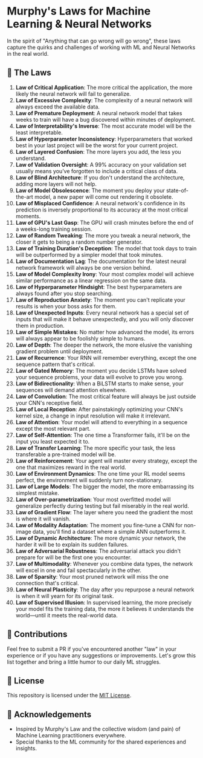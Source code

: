 # Murphy's Laws for Machine Learning & Neural Networks

In the spirit of "Anything that can go wrong will go wrong", these laws capture the quirks and challenges of working with ML and Neural Networks in the real world.

## 📜 The Laws

1. **Law of Critical Application**: The more critical the application, the more likely the neural network will fail to generalize.
2. **Law of Excessive Complexity**: The complexity of a neural network will always exceed the available data.
3. **Law of Premature Deployment**: A neural network model that takes weeks to train will have a bug discovered within minutes of deployment.
4. **Law of Interpretability's Inverse**: The most accurate model will be the least interpretable.
5. **Law of Hyperparameter Inconsistency**: Hyperparameters that worked best in your last project will be the worst for your current project.
6. **Law of Layered Confusion**: The more layers you add, the less you understand.
7. **Law of Validation Oversight**: A 99% accuracy on your validation set usually means you’ve forgotten to include a critical class of data.
8. **Law of Blind Architecture**: If you don't understand the architecture, adding more layers will not help.
9. **Law of Model Obsolescence**: The moment you deploy your state-of-the-art model, a new paper will come out rendering it obsolete.
10. **Law of Misplaced Confidence**: A neural network's confidence in its prediction is inversely proportional to its accuracy at the most critical moments.
11. **Law of GPU's Last Gasp**: The GPU will crash minutes before the end of a weeks-long training session.
12. **Law of Random Tweaking**: The more you tweak a neural network, the closer it gets to being a random number generator.
13. **Law of Training Duration's Deception**: The model that took days to train will be outperformed by a simpler model that took minutes.
14. **Law of Documentation Lag**: The documentation for the latest neural network framework will always be one version behind.
15. **Law of Model Complexity Irony**: Your most complex model will achieve similar performance as a linear regression on the same data.
16. **Law of Hyperparameter Hindsight**: The best hyperparameters are always found after you stop searching.
17. **Law of Reproduction Anxiety**: The moment you can't replicate your results is when your boss asks for them.
18. **Law of Unexpected Inputs**: Every neural network has a special set of inputs that will make it behave unexpectedly, and you will only discover them in production.
19. **Law of Simple Mistakes**: No matter how advanced the model, its errors will always appear to be foolishly simple to humans.
20. **Law of Depth**: The deeper the network, the more elusive the vanishing gradient problem until deployment.
21. **Law of Recurrence**: Your RNN will remember everything, except the one sequence pattern that's critical.
22. **Law of Gated Memory**: The moment you decide LSTMs have solved your sequence problems, your data will evolve to prove you wrong.
23. **Law of Bidirectionality**: When a BiLSTM starts to make sense, your sequences will demand attention elsewhere.
24. **Law of Convolution**: The most critical feature will always be just outside your CNN's receptive field.
25. **Law of Local Reception**: After painstakingly optimizing your CNN's kernel size, a change in input resolution will make it irrelevant.
26. **Law of Attention**: Your model will attend to everything in a sequence except the most relevant part.
27. **Law of Self-Attention**: The one time a Transformer fails, it'll be on the input you least expected it to.
28. **Law of Transfer Learning**: The more specific your task, the less transferable a pre-trained model will be.
29. **Law of Reinforcement**: Your agent will master every strategy, except the one that maximizes reward in the real world.
30. **Law of Environment Dynamics**: The one time your RL model seems perfect, the environment will suddenly turn non-stationary.
31. **Law of Large Models**: The bigger the model, the more embarrassing its simplest mistake.
32. **Law of Over-parametrization**: Your most overfitted model will generalize perfectly during testing but fail miserably in the real world.
33. **Law of Gradient Flow**: The layer where you need the gradient the most is where it will vanish.
34. **Law of Modality Adaptation**: The moment you fine-tune a CNN for non-image data, you'll find a dataset where a simple ANN outperforms it.
35. **Law of Dynamic Architecture**: The more dynamic your network, the harder it will be to explain its sudden failures.
36. **Law of Adversarial Robustness**: The adversarial attack you didn't prepare for will be the first one you encounter.
37. **Law of Multimodality**: Whenever you combine data types, the network will excel in one and fail spectacularly in the other.
38. **Law of Sparsity**: Your most pruned network will miss the one connection that's critical.
39. **Law of Neural Plasticity**: The day after you repurpose a neural network is when it will yearn for its original task.
40. **Law of Supervised Illusion**: In supervised learning, the more precisely your model fits the training data, the more it believes it understands the world—until it meets the real-world data.

## 🤝 Contributions

Feel free to submit a PR if you've encountered another "law" in your experience or if you have any suggestions or improvements. Let's grow this list together and bring a little humor to our daily ML struggles.

## 📄 License

This repository is licensed under the [MIT License](LICENSE).

## 🙏 Acknowledgements

- Inspired by Murphy's Law and the collective wisdom (and pain) of Machine Learning practitioners everywhere.
- Special thanks to the ML community for the shared experiences and insights.

